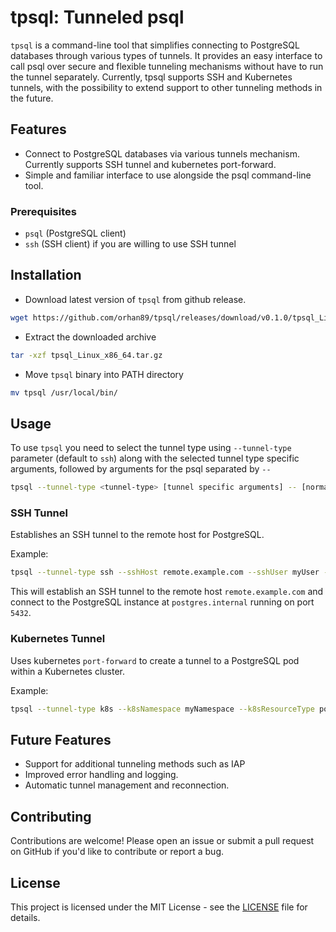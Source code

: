 # tpsql: Tunneled psql

`tpsql` is a command-line tool that simplifies connecting to PostgreSQL databases through various types of tunnels. It provides an easy interface to call psql over secure and flexible tunneling mechanisms without have to run the tunnel separately. Currently, tpsql supports SSH and Kubernetes tunnels, with the possibility to extend support to other tunneling methods in the future.

## Features

- Connect to PostgreSQL databases via various tunnels mechanism. Currently supports SSH tunnel and kubernetes port-forward.
- Simple and familiar interface to use alongside the psql command-line tool.

### Prerequisites

- `psql` (PostgreSQL client)
- `ssh` (SSH client) if you are willing to use SSH tunnel

## Installation

- Download latest version of `tpsql` from github release.

```bash
wget https://github.com/orhan89/tpsql/releases/download/v0.1.0/tpsql_Linux_x86_64.tar.gz
```

- Extract the downloaded archive

```bash
tar -xzf tpsql_Linux_x86_64.tar.gz
```

- Move `tpsql` binary into PATH directory

```bash
mv tpsql /usr/local/bin/
```

## Usage

To use `tpsql` you need to select the tunnel type using `--tunnel-type` parameter (default to `ssh`) along with the selected tunnel type specific arguments, followed by arguments for the psql separated by `--`

```bash
tpsql --tunnel-type <tunnel-type> [tunnel specific arguments] -- [normal psql arguments]
```

### SSH Tunnel

Establishes an SSH tunnel to the remote host for PostgreSQL.
  
  Example:
  
  ```bash
  tpsql --tunnel-type ssh --sshHost remote.example.com --sshUser myUser -- --host postgres.internal --port 5432 --dbname mydb --user myuser
  ```
This will establish an SSH tunnel to the remote host `remote.example.com` and connect to the PostgreSQL instance at `postgres.internal` running on port `5432`.


### Kubernetes Tunnel

Uses kubernetes `port-forward` to create a tunnel to a PostgreSQL pod within a Kubernetes cluster.
  
  Example:
  
  ```bash
  tpsql --tunnel-type k8s --k8sNamespace myNamespace --k8sResourceType pods --k8sResourceName postgresql-pod-1 -- --dbname mydb --user myuser
  ```

## Future Features

- Support for additional tunneling methods such as IAP
- Improved error handling and logging.
- Automatic tunnel management and reconnection.

## Contributing

Contributions are welcome! Please open an issue or submit a pull request on GitHub if you'd like to contribute or report a bug.

## License

This project is licensed under the MIT License - see the [LICENSE](LICENSE) file for details.
